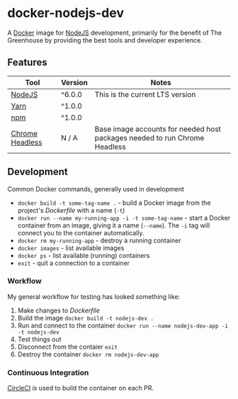# docker-nodejs-dev
A [Docker][] image for [NodeJS][] development, primarily for the benefit of The Greenhouse by providing the best tools and developer experience.

[Docker]: https://www.docker.com/
[NodeJS]: https://nodejs.org/


## Features
| Tool | Version | Notes |
|------|---------|-------|
| [NodeJS][] | ^6.0.0  | This is the current LTS version |
| [Yarn][] | ^1.0.0  |       |
| [npm][] | ^1.0.0  |       |
| [Chrome Headless][] | N / A  |  Base image accounts for needed host packages needed to run Chrome Headless |

[NodeJS]: https://nodejs.org/en/download/
[npm]: https://www.npmjs.com/
[Yarn]: https://yarnpkg.com/en/
[Chrome Headless]: https://developers.google.com/web/updates/2017/04/headless-chrome

## Development
Common Docker commands, generally used in development

- `docker build -t some-tag-name .` - build a Docker image from the project's _Dockerfile_ with a name (`-t`)
- `docker run --name my-running-app -i -t some-tag-name` - start a Docker container from an image, giving it a name (`--name`).  The `-i` tag will connect you to the container automatically.
- `docker rm my-running-app` - destroy a running container
- `docker images` - list available images
- `docker ps` - list available (running) containers
- `exit` - quit a connection to a container

### Workflow
My general workflow for testing has looked something like:
1. Make changes to _Dockerfile_
1. Build the image `docker build -t nodejs-dev .`
1. Run and connect to the container `docker run --name nodejs-dev-app -i -t nodejs-dev`
1. Test things out
1. Disconnect from the contaier `exit`
1. Destroy the container `docker rm nodejs-dev-app`

### Continuous Integration
[CircleCI](https://circleci.com/) is used to build the container on each PR.